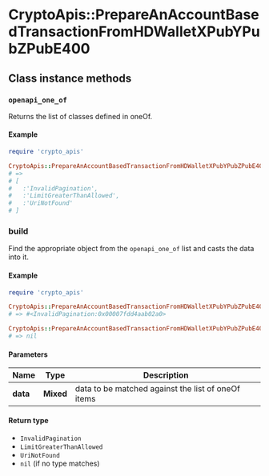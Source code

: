 # CryptoApis::PrepareAnAccountBasedTransactionFromHDWalletXPubYPubZPubE400

## Class instance methods

### `openapi_one_of`

Returns the list of classes defined in oneOf.

#### Example

```ruby
require 'crypto_apis'

CryptoApis::PrepareAnAccountBasedTransactionFromHDWalletXPubYPubZPubE400.openapi_one_of
# =>
# [
#   :'InvalidPagination',
#   :'LimitGreaterThanAllowed',
#   :'UriNotFound'
# ]
```

### build

Find the appropriate object from the `openapi_one_of` list and casts the data into it.

#### Example

```ruby
require 'crypto_apis'

CryptoApis::PrepareAnAccountBasedTransactionFromHDWalletXPubYPubZPubE400.build(data)
# => #<InvalidPagination:0x00007fdd4aab02a0>

CryptoApis::PrepareAnAccountBasedTransactionFromHDWalletXPubYPubZPubE400.build(data_that_doesnt_match)
# => nil
```

#### Parameters

| Name | Type | Description |
| ---- | ---- | ----------- |
| **data** | **Mixed** | data to be matched against the list of oneOf items |

#### Return type

- `InvalidPagination`
- `LimitGreaterThanAllowed`
- `UriNotFound`
- `nil` (if no type matches)

